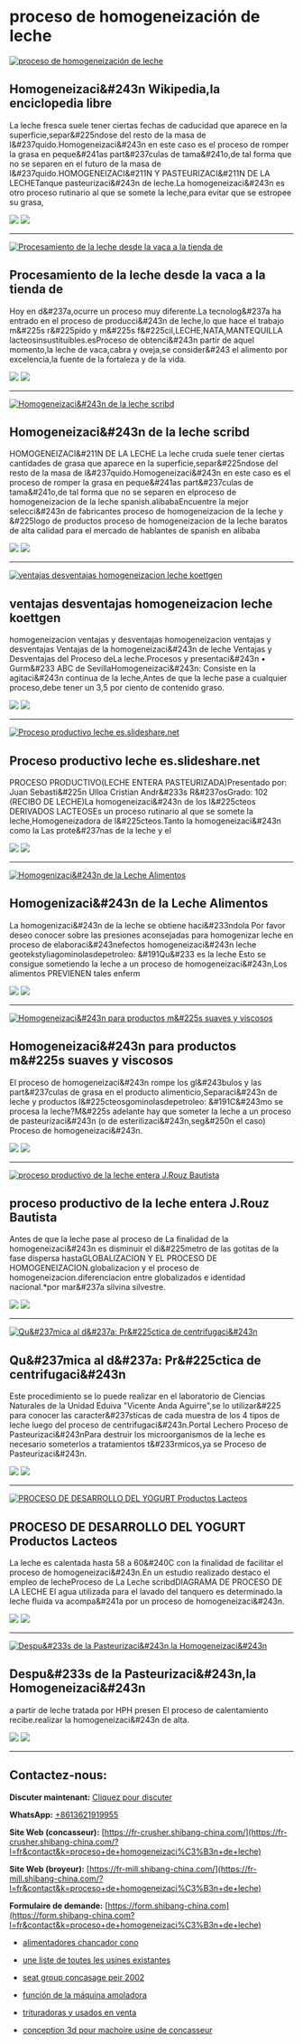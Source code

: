 # proceso de homogeneización de leche

<a href="https://swt.shibang-china.com/?l=fr&img&k=proceso+de+homogeneizaci%C3%B3n+de+leche" target="_blank">![proceso de homogeneización de leche](http://static.shibang-china.com/all-800x300/560.jpg)</a>

## Homogeneizaci&#243n Wikipedia,la enciclopedia libre
La leche fresca suele tener ciertas fechas de caducidad que aparece en la superficie,separ&#225ndose del resto de la masa de l&#237quido.Homogeneizaci&#243n en este caso es el proceso de romper la grasa en peque&#241as part&#237culas de tama&#241o,de tal forma que no se separen en el futuro de la masa de l&#237quido.HOMOGENEIZACI&#211N Y PASTEURIZACI&#211N DE LA LECHETanque pasteurizaci&#243n de leche.La homogeneizaci&#243n es otro proceso rutinario al que se somete la leche,para evitar que se estropee su grasa,


<a href="https://whatsapp.shibangsoft.com/WhatsApp.php" target="_blank" title="WhatsApp">![](http://static.shibang-china.com/icon/whatsapp.png)</a> <a href="https://swt.shibang-china.com/?l=fr&icon&k=proceso+de+homogeneizaci%C3%B3n+de+leche" target="_blank">![](http://static.shibang-china.com/icon/chat-fr.png)</a>

---

<a href="https://swt.shibang-china.com/?l=fr&img&k=proceso+de+homogeneizaci%C3%B3n+de+leche" target="_blank">![Procesamiento de la leche desde la vaca a la tienda de](http://static.shibang-china.com/all-800x300/1222.jpg)</a>

## Procesamiento de la leche desde la vaca a la tienda de
Hoy en d&#237a,ocurre un proceso muy diferente.La tecnolog&#237a ha entrado en el proceso de producci&#243n de leche,lo que hace el trabajo m&#225s r&#225pido y m&#225s f&#225cil,LECHE,NATA,MANTEQUILLA lacteosinsustituibles.esProceso de obtenci&#243n partir de aquel momento,la leche de vaca,cabra y oveja,se consider&#243 el alimento por excelencia,la fuente de la fortaleza y de la vida.


<a href="https://whatsapp.shibangsoft.com/WhatsApp.php" target="_blank" title="WhatsApp">![](http://static.shibang-china.com/icon/whatsapp.png)</a> <a href="https://swt.shibang-china.com/?l=fr&icon&k=proceso+de+homogeneizaci%C3%B3n+de+leche" target="_blank">![](http://static.shibang-china.com/icon/chat-fr.png)</a>

---

<a href="https://swt.shibang-china.com/?l=fr&img&k=proceso+de+homogeneizaci%C3%B3n+de+leche" target="_blank">![Homogeneizaci&#243n de la leche scribd](http://static.shibang-china.com/all-800x300/919.jpg)</a>

## Homogeneizaci&#243n de la leche scribd
HOMOGENEIZACI&#211N DE LA LECHE La leche cruda suele tener ciertas cantidades de grasa que aparece en la superficie,separ&#225ndose del resto de la masa de l&#237quido.Homogeneizaci&#243n en este caso es el proceso de romper la grasa en peque&#241as part&#237culas de tama&#241o,de tal forma que no se separen en elproceso de homogeneizacion de la leche spanish.alibabaEncuentre la mejor selecci&#243n de fabricantes proceso de homogeneizacion de la leche y &#225logo de productos proceso de homogeneizacion de la leche baratos de alta calidad para el mercado de hablantes de spanish en alibaba


<a href="https://whatsapp.shibangsoft.com/WhatsApp.php" target="_blank" title="WhatsApp">![](http://static.shibang-china.com/icon/whatsapp.png)</a> <a href="https://swt.shibang-china.com/?l=fr&icon&k=proceso+de+homogeneizaci%C3%B3n+de+leche" target="_blank">![](http://static.shibang-china.com/icon/chat-fr.png)</a>

---

<a href="https://swt.shibang-china.com/?l=fr&img&k=proceso+de+homogeneizaci%C3%B3n+de+leche" target="_blank">![ventajas desventajas homogeneizacion leche koettgen](http://static.shibang-china.com/all-800x300/1334.jpg)</a>

## ventajas desventajas homogeneizacion leche koettgen
homogeneizacion ventajas y desventajas homogeneizacion ventajas y desventajas Ventajas de la homogeneizaci&#243n de leche Ventajas y Desventajas del Proceso deLa leche.Procesos y presentaci&#243n • Gurm&#233 ABC de SevillaHomogeneizaci&#243n: Consiste en la agitaci&#243n continua de la leche,Antes de que la leche pase a cualquier proceso,debe tener un 3,5 por ciento de contenido graso.


<a href="https://whatsapp.shibangsoft.com/WhatsApp.php" target="_blank" title="WhatsApp">![](http://static.shibang-china.com/icon/whatsapp.png)</a> <a href="https://swt.shibang-china.com/?l=fr&icon&k=proceso+de+homogeneizaci%C3%B3n+de+leche" target="_blank">![](http://static.shibang-china.com/icon/chat-fr.png)</a>

---

<a href="https://swt.shibang-china.com/?l=fr&img&k=proceso+de+homogeneizaci%C3%B3n+de+leche" target="_blank">![Proceso productivo leche es.slideshare.net](http://static.shibang-china.com/all-800x300/1486.jpg)</a>

## Proceso productivo leche es.slideshare.net
PROCESO PRODUCTIVO(LECHE ENTERA PASTEURIZADA)Presentado por: Juan Sebasti&#225n Ulloa Cristian Andr&#233s R&#237osGrado: 102 (RECIBO DE LECHE)La homogeneizaci&#243n de los l&#225cteos DERIVADOS LACTEOSEs un proceso rutinario al que se somete la leche,Homogeneizadora de l&#225cteos.Tanto la homogeneizaci&#243n como la Las prote&#237nas de la leche y el


<a href="https://whatsapp.shibangsoft.com/WhatsApp.php" target="_blank" title="WhatsApp">![](http://static.shibang-china.com/icon/whatsapp.png)</a> <a href="https://swt.shibang-china.com/?l=fr&icon&k=proceso+de+homogeneizaci%C3%B3n+de+leche" target="_blank">![](http://static.shibang-china.com/icon/chat-fr.png)</a>

---

<a href="https://swt.shibang-china.com/?l=fr&img&k=proceso+de+homogeneizaci%C3%B3n+de+leche" target="_blank">![Homogenizaci&#243n de la Leche Alimentos](http://static.shibang-china.com/all-800x300/254.jpg)</a>

## Homogenizaci&#243n de la Leche Alimentos
La homogenizaci&#243n de la leche se obtiene haci&#233ndola Por favor deseo conocer sobre las presiones aconsejadas para homogenizar leche en proceso de elaboraci&#243nefectos homogeneizaci&#243n leche geotekstyliagominolasdepetroleo: &#191Qu&#233 es la leche Esto se consigue sometiendo la leche a un proceso de homogeneizaci&#243n,Los alimentos PREVIENEN tales enferm


<a href="https://whatsapp.shibangsoft.com/WhatsApp.php" target="_blank" title="WhatsApp">![](http://static.shibang-china.com/icon/whatsapp.png)</a> <a href="https://swt.shibang-china.com/?l=fr&icon&k=proceso+de+homogeneizaci%C3%B3n+de+leche" target="_blank">![](http://static.shibang-china.com/icon/chat-fr.png)</a>

---

<a href="https://swt.shibang-china.com/?l=fr&img&k=proceso+de+homogeneizaci%C3%B3n+de+leche" target="_blank">![Homogeneizaci&#243n para productos m&#225s suaves y viscosos](http://static.shibang-china.com/all-800x300/1482.jpg)</a>

## Homogeneizaci&#243n para productos m&#225s suaves y viscosos
El proceso de homogeneizaci&#243n rompe los gl&#243bulos y las part&#237culas de grasa en el producto alimenticio,Separaci&#243n de leche y productos l&#225cteosgominolasdepetroleo: &#191C&#243mo se procesa la leche?M&#225s adelante hay que someter la leche a un proceso de pasteurizaci&#243n (o de esterilizaci&#243n,seg&#250n el caso) Proceso de homogeneizaci&#243n.


<a href="https://whatsapp.shibangsoft.com/WhatsApp.php" target="_blank" title="WhatsApp">![](http://static.shibang-china.com/icon/whatsapp.png)</a> <a href="https://swt.shibang-china.com/?l=fr&icon&k=proceso+de+homogeneizaci%C3%B3n+de+leche" target="_blank">![](http://static.shibang-china.com/icon/chat-fr.png)</a>

---

<a href="https://swt.shibang-china.com/?l=fr&img&k=proceso+de+homogeneizaci%C3%B3n+de+leche" target="_blank">![proceso productivo de la leche entera J.Rouz Bautista](http://static.shibang-china.com/all-800x300/592.jpg)</a>

## proceso productivo de la leche entera J.Rouz Bautista
Antes de que la leche pase al proceso de La finalidad de la homogeneizaci&#243n es disminuir el di&#225metro de las gotitas de la fase dispersa hastaGLOBALIZACION Y EL PROCESO DE HOMOGENEIZACION.globalizacion y el proceso de homogeneizacion.diferenciacion entre globalizados e identidad nacional.*por mar&#237a silvina silvestre.


<a href="https://whatsapp.shibangsoft.com/WhatsApp.php" target="_blank" title="WhatsApp">![](http://static.shibang-china.com/icon/whatsapp.png)</a> <a href="https://swt.shibang-china.com/?l=fr&icon&k=proceso+de+homogeneizaci%C3%B3n+de+leche" target="_blank">![](http://static.shibang-china.com/icon/chat-fr.png)</a>

---

<a href="https://swt.shibang-china.com/?l=fr&img&k=proceso+de+homogeneizaci%C3%B3n+de+leche" target="_blank">![Qu&#237mica al d&#237a: Pr&#225ctica de centrifugaci&#243n](http://static.shibang-china.com/all-800x300/390.jpg)</a>

## Qu&#237mica al d&#237a: Pr&#225ctica de centrifugaci&#243n
Este procedimiento se lo puede realizar en el laboratorio de Ciencias Naturales de la Unidad Eduiva "Vicente Anda Aguirre",se lo utilizar&#225 para conocer las caracter&#237sticas de cada muestra de los 4 tipos de leche luego del proceso de centrifugaci&#243n.Portal Lechero Proceso de Pasteurizaci&#243nPara destruir los microorganismos de la leche es necesario someterlos a tratamientos t&#233rmicos,ya se Proceso de Pasteurizaci&#243n.


<a href="https://whatsapp.shibangsoft.com/WhatsApp.php" target="_blank" title="WhatsApp">![](http://static.shibang-china.com/icon/whatsapp.png)</a> <a href="https://swt.shibang-china.com/?l=fr&icon&k=proceso+de+homogeneizaci%C3%B3n+de+leche" target="_blank">![](http://static.shibang-china.com/icon/chat-fr.png)</a>

---

<a href="https://swt.shibang-china.com/?l=fr&img&k=proceso+de+homogeneizaci%C3%B3n+de+leche" target="_blank">![PROCESO DE DESARROLLO DEL YOGURT Productos Lacteos](http://static.shibang-china.com/all-800x300/260.jpg)</a>

## PROCESO DE DESARROLLO DEL YOGURT Productos Lacteos
La leche es calentada hasta 58 a 60&#240C con la finalidad de facilitar el proceso de homogeneizaci&#243n.En un estudio realizado destaco el empleo de lecheProceso de La Leche scribdDIAGRAMA DE PROCESO DE LA LECHE El agua utilizada para el lavado del tanquero es determinado.la leche fluida va acompa&#241a por un proceso de homogeneizaci&#243n.


<a href="https://whatsapp.shibangsoft.com/WhatsApp.php" target="_blank" title="WhatsApp">![](http://static.shibang-china.com/icon/whatsapp.png)</a> <a href="https://swt.shibang-china.com/?l=fr&icon&k=proceso+de+homogeneizaci%C3%B3n+de+leche" target="_blank">![](http://static.shibang-china.com/icon/chat-fr.png)</a>

---

<a href="https://swt.shibang-china.com/?l=fr&img&k=proceso+de+homogeneizaci%C3%B3n+de+leche" target="_blank">![Despu&#233s de la Pasteurizaci&#243n,la Homogeneizaci&#243n](http://static.shibang-china.com/all-800x300/976.jpg)</a>

## Despu&#233s de la Pasteurizaci&#243n,la Homogeneizaci&#243n
a partir de leche tratada por HPH presen El proceso de calentamiento recibe.realizar la homogeneizaci&#243n de alta.

<a href="https://whatsapp.shibangsoft.com/WhatsApp.php" target="_blank" title="WhatsApp">![](http://static.shibang-china.com/icon/whatsapp.png)</a> <a href="https://swt.shibang-china.com/?l=fr&icon&k=proceso+de+homogeneizaci%C3%B3n+de+leche" target="_blank">![](http://static.shibang-china.com/icon/chat-fr.png)</a>

---
## Contactez-nous:

**Discuter maintenant:** [Cliquez pour discuter](https://swt.shibang-china.com?l=fr&contact&k=proceso+de+homogeneizaci%C3%B3n+de+leche)

**WhatsApp:**  [+8613621919955](https://whatsapp.shibangsoft.com/WhatsApp.php)

**Site Web (concasseur):** [https://fr-crusher.shibang-china.com/](https://fr-crusher.shibang-china.com/?l=fr&contact&k=proceso+de+homogeneizaci%C3%B3n+de+leche)

**Site Web (broyeur):** [https://fr-mill.shibang-china.com/](https://fr-mill.shibang-china.com/?l=fr&contact&k=proceso+de+homogeneizaci%C3%B3n+de+leche)

**Formulaire de demande:** [https://form.shibang-china.com](https://form.shibang-china.com?l=fr&contact&k=proceso+de+homogeneizaci%C3%B3n+de+leche)

* [alimentadores chancador cono](../64/alimentadores%20chancador%20cono.md)

* [une liste de toutes les usines existantes](../61/une%20liste%20de%20toutes%20les%20usines%20existantes.md)

* [seat group concasage peir 2002](../61/seat%20group%20concasage%20peir%202002.md)

* [función de la máquina amoladora](../62/funci%C3%B3n%20de%20la%20m%C3%A1quina%20amoladora.md)

* [trituradoras y usados en venta](../65/trituradoras%20y%20usados%20en%20venta.md)

* [conception 3d pour machoire usine de concasseur](../61/conception%203d%20pour%20machoire%20usine%20de%20concasseur.md)
